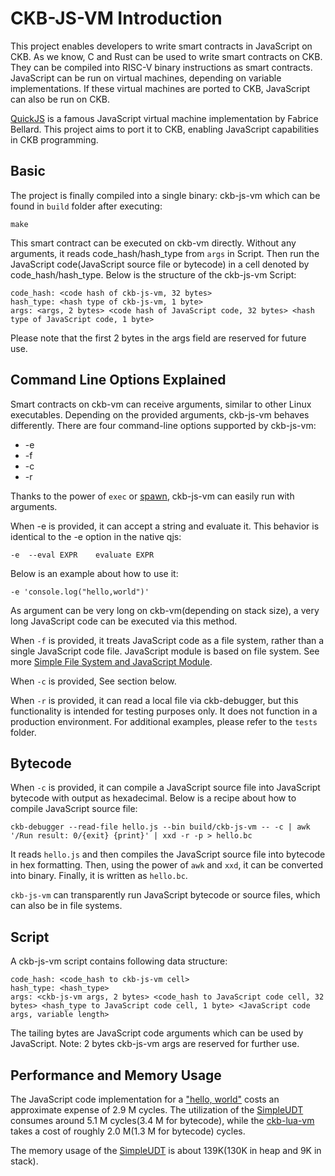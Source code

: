 # CKB-JS-VM Introduction
This project enables developers to write smart contracts in JavaScript on CKB.
As we know, C and Rust can be used to write smart contracts on CKB. They can be
compiled into RISC-V binary instructions as smart contracts. JavaScript can be
run on virtual machines, depending on variable implementations. If these virtual
machines are ported to CKB, JavaScript can also be run on CKB.

[QuickJS](https://bellard.org/quickjs/) is a famous JavaScript virtual machine
implementation by Fabrice Bellard. This project aims to port it to CKB, enabling
JavaScript capabilities in CKB programming.

## Basic 
The project is finally compiled into a single binary: ckb-js-vm which can be
found in `build` folder after executing:
```
make
```

This smart contract can be executed on ckb-vm directly. Without any arguments,
it reads code_hash/hash_type from `args` in Script. Then run the JavaScript code(JavaScript
source file or bytecode) in a cell denoted by code_hash/hash_type. Below is
the structure of the ckb-js-vm Script:

```
code_hash: <code hash of ckb-js-vm, 32 bytes>
hash_type: <hash type of ckb-js-vm, 1 byte>
args: <args, 2 bytes> <code hash of JavaScript code, 32 bytes> <hash type of JavaScript code, 1 byte>
```
Please note that the first 2 bytes in the args field are reserved for future use.

## Command Line Options Explained
Smart contracts on ckb-vm can receive arguments, similar to other Linux
executables. Depending on the provided arguments, ckb-js-vm behaves differently.
There are four command-line options supported by ckb-js-vm:
* -e
* -f
* -c
* -r

Thanks to the power of
`exec` or [spawn](https://github.com/nervosnetwork/rfcs/blob/master/rfcs/0046-syscalls-summary/0046-syscalls-summary.md),
ckb-js-vm can easily run with arguments.

When -e is provided, it can accept a string and evaluate it. This behavior is
identical to the -e option in the native qjs:
```
-e  --eval EXPR    evaluate EXPR
```
Below is an example about how to use it:
```
-e 'console.log("hello,world")'
```

As argument can be very long on ckb-vm(depending on stack size), a very long JavaScript
code can be executed via this method.

When `-f` is provided, it treats JavaScript code as a file system, rather than a
single JavaScript code file. JavaScript module is based on file system. See more
[Simple File System and JavaScript Module](./fs.md).

When `-c` is provided, See section below.

When `-r` is provided, it can read a local file via ckb-debugger, but this
functionality is intended for testing purposes only. It does not function in a
production environment. For additional examples, please refer to the `tests`
folder.

## Bytecode
When `-c` is provided, it can compile a JavaScript source file into JavaScript bytecode with
output as hexadecimal. Below is a recipe about how to compile JavaScript source file:
```shell
ckb-debugger --read-file hello.js --bin build/ckb-js-vm -- -c | awk '/Run result: 0/{exit} {print}' | xxd -r -p > hello.bc
```
It reads `hello.js` and then compiles the JavaScript source file into bytecode in hex
formatting. Then, using the power of `awk` and `xxd`, it can be converted into
binary. Finally, it is written as `hello.bc`.

`ckb-js-vm` can transparently run JavaScript bytecode or source files, which can also
be in file systems.

## Script
A ckb-js-vm script contains following data structure:

```
code_hash: <code_hash to ckb-js-vm cell>
hash_type: <hash_type>
args: <ckb-js-vm args, 2 bytes> <code_hash to JavaScript code cell, 32 bytes> <hash_type to JavaScript code cell, 1 byte> <JavaScript code args, variable length>
```

The tailing bytes are JavaScript code arguments which can be used by JavaScript.
Note: 2 bytes ckb-js-vm args are reserved for further use. 

## Performance and Memory Usage
The JavaScript code implementation for a ["hello,
world"](../tests/examples/hello.js) costs an approximate expense of 2.9 M
cycles. The utilization of the
[SimpleUDT](../tests/ckb_js_tests/test_data/simple_udt.js) consumes around 5.1 M
cycles(3.4 M for bytecode), while the
[ckb-lua-vm](https://github.com/nervosnetwork/ckb-lua-vm) takes a cost of
roughly 2.0 M(1.3 M for bytecode) cycles.

The memory usage of the [SimpleUDT](../tests/ckb_js_tests/test_data/simple_udt.js)
is about 139K(130K in heap and 9K in stack).

